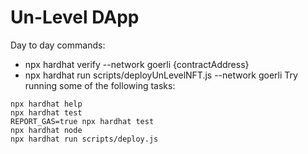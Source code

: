 # Un-Level DApp

Day to day commands:

- npx hardhat verify --network goerli {contractAddress}
- npx hardhat run scripts/deployUnLevelNFT.js --network goerli
Try running some of the following tasks:

```shell
npx hardhat help
npx hardhat test
REPORT_GAS=true npx hardhat test
npx hardhat node
npx hardhat run scripts/deploy.js
```
